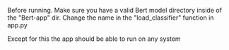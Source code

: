 Before running. Make sure you have a valid Bert model directory inside of the "Bert-app" dir. 
Change the name in the "load_classifier" function in app.py 

Except for this the app should be able to run on any system
